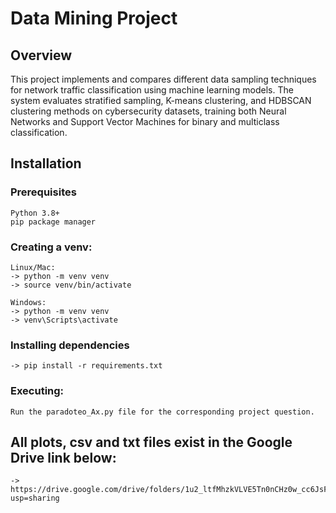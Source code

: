 # Data Mining Project

## Overview
This project implements and compares different data sampling techniques for network traffic classification using machine learning models. The system evaluates stratified sampling, K-means clustering, and HDBSCAN clustering methods on cybersecurity datasets, training both Neural Networks and Support Vector Machines for binary and multiclass classification.

## Installation

### Prerequisites
    Python 3.8+
    pip package manager

### Creating a venv:
    Linux/Mac:
    -> python -m venv venv
    -> source venv/bin/activate
    
    Windows:
    -> python -m venv venv
    -> venv\Scripts\activate

### Installing dependencies
    -> pip install -r requirements.txt

### Executing:
    Run the paradoteo_Ax.py file for the corresponding project question.
    

## All plots, csv and txt files exist in the Google Drive link below:
    -> https://drive.google.com/drive/folders/1u2_ltfMhzkVLVE5Tn0nCHz0w_cc6JsFQ?usp=sharing